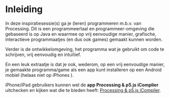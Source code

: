 # Inleiding

In deze inspiratiesessie(s) ga je (leren) programmeren m.b.v. van Processing. Dit is een programmeertaal en programmeer-omgeving die gebaseerd is op Java en waarmee op vrij eenvoudige manier, grafische, interactieve programmaatjes (en dus ook games) gemaakt kunnen worden.

Verder is de ontwikkelomgeving, het programma wat je gebruikt om code te schrijven, vrij eenvoudig en intuïtief.

En een leuk extraatje is dat je ook, wederom, op een vrij eenvoudige manier, je gemaakte programma/game als een app kunt installeren op een Android mobiel (helaas niet op iPhones ).

iPhone/iPad gebruikers kunnen wel de **app Processing & p5.js iComplier** uitchecken en kijken wat die te bieden heeft: [Processing & p5.js iCompiler](https://apps.apple.com/us/app/processing-p5-js-icompiler/id648955851).
